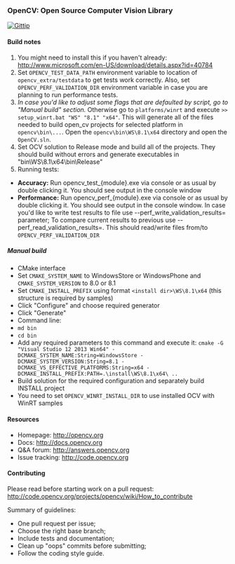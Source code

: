 ### OpenCV: Open Source Computer Vision Library

[![Gittip](http://img.shields.io/gittip/OpenCV.png)](https://www.gittip.com/OpenCV/)

#### Build notes

1. You might need to install this if you haven't already: http://www.microsoft.com/en-US/download/details.aspx?id=40784
2. Set ```OPENCV_TEST_DATA_PATH``` environment variable to location of ```opencv_extra/testdata``` to get tests work correctly. Also, set ```OPENCV_PERF_VALIDATION_DIR``` environment variable in case you are planning to run performance tests.
3. *In case you'd like to adjust some flags that are defaulted by script, go to "Manual build" section.* Otherwise go to ```platforms/winrt``` and execute ```>> setup_winrt.bat "WS" "8.1" "x64"```.
This will generate all of the files needed to build open_cv projects for selected platform in ```opencv\bin\...```. Open the ```opencv\bin\WS\8.1\x64``` directory and open the ```OpenCV.sln```.
4. Set OCV solution to Release mode and build all of the projects. They should build without errors and generate executables in "bin\WS\8.1\x64\bin\Release\"
5. Running tests:
 
 - **Accuracy:** Run opencv_test_{module}.exe via console or as usual by double clicking it. You should see output in the console window
 - **Performance:** Run opencv_perf_{module}.exe via console or as usual by double clicking it. You should see output in the console window. In case you'd like to write test results to file use --perf_write_validation_results=<filename> parameter; To compare current results to previous use --perf_read_validation_results=<filename>. This should read/write files from/to ```OPENCV_PERF_VALIDATION_DIR```

##### Manual build
- CMake interface
 - Set ```CMAKE_SYSTEM_NAME``` to WindowsStore or WindowsPhone and ```CMAKE_SYSTEM_VERSION``` to 8.0 or 8.1
 - Set ```CMAKE_INSTALL_PREFIX``` using format ```<install dir>\WS\8.1\x64``` (this structure is required by samples)
 - Click "Configure" and choose required generator
 - Click "Generate"
- Command line:
 - ```md bin```
 - ```cd bin```
 - Add any required parameters to this command and execute it: ```cmake -G "Visual Studio 12 2013 Win64" -DCMAKE_SYSTEM_NAME:String=WindowsStore -DCMAKE_SYSTEM_VERSION:String=8.1 -DCMAKE_VS_EFFECTIVE_PLATFORMS:String=x64 -DCMAKE_INSTALL_PREFIX:PATH=.\install\WS\8.1\x64\ ..```
- Build solution for the required configuration and separately build INSTALL project 
- You need to set ```OPENCV_WINRT_INSTALL_DIR``` to use installed OCV with WinRT samples

#### Resources

* Homepage: <http://opencv.org>
* Docs: <http://docs.opencv.org>
* Q&A forum: <http://answers.opencv.org>
* Issue tracking: <http://code.opencv.org>

#### Contributing

Please read before starting work on a pull request: <http://code.opencv.org/projects/opencv/wiki/How_to_contribute>

Summary of guidelines:

* One pull request per issue;
* Choose the right base branch;
* Include tests and documentation;
* Clean up "oops" commits before submitting;
* Follow the coding style guide.
